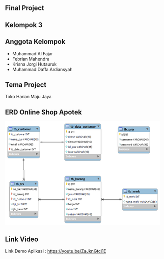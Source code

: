 ## Final Project

## Kelompok 3

## Anggota Kelompok

-   Muhammad Al Fajar
-   Febrian Mahendra
-   Krisna Jorgi Hutauruk
-   Muhammad Daffa Ardiansyah

## Tema Project

Toko Harian Maju Jaya

## ERD Online Shop Apotek

![alt text](ERD_Final_Project_rev_3.png)


## Link Video

Link Demo Aplikasi : https://youtu.be/ZaJknGtci1E